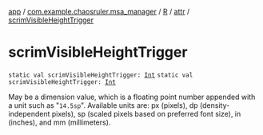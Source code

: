 [app](../../../index.md) / [com.example.chaosruler.msa_manager](../../index.md) / [R](../index.md) / [attr](index.md) / [scrimVisibleHeightTrigger](.)

# scrimVisibleHeightTrigger

`static val scrimVisibleHeightTrigger: `[`Int`](https://kotlinlang.org/api/latest/jvm/stdlib/kotlin/-int/index.html)
`static val scrimVisibleHeightTrigger: `[`Int`](https://kotlinlang.org/api/latest/jvm/stdlib/kotlin/-int/index.html)

May be a dimension value, which is a floating point number appended with a unit such as "`14.5sp`". Available units are: px (pixels), dp (density-independent pixels), sp (scaled pixels based on preferred font size), in (inches), and mm (millimeters).

